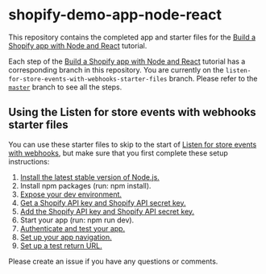 # shopify-demo-app-node-react

This repository contains the completed app and starter files for the [Build a Shopify app with Node and React](https://developers.shopify.com/tutorials/build-a-shopify-app-with-node-and-react) tutorial.

Each step of the [Build a Shopify app with Node and React](https://developers.shopify.com/tutorials/build-a-shopify-app-with-node-and-react) tutorial has a corresponding branch in this repository. You are currently on the `listen-for-store-events-with-webhooks-starter-files` branch. Please refer to the [`master`](https://github.com/Shopify/shopify-demo-app-node-react/tree/master) branch to see all the steps.

## Using the Listen for store events with webhooks starter files

You can use these starter files to skip to the start of [Listen for store events with webhooks](https://developers.shopify.com/tutorials/build-a-shopify-app-with-node-and-react/listen-for-store-events-with-webhooks), but make sure that you first complete these setup instructions:

1. [Install the latest stable version of Node.js.](https://developers.shopify.com/tutorials/build-a-shopify-app-with-node-and-react/set-up-your-app#install-the-latest-stable-version)
2. Install npm packages (run: npm install).
3. [Expose your dev environment.](https://developers.shopify.com/tutorials/build-a-shopify-app-with-node-and-react/embed-your-app-in-shopify#expose-your-dev-environment)
4. [Get a Shopify API key and Shopify API secret key.](https://developers.shopify.com/tutorials/build-a-shopify-app-with-node-and-react/embed-your-app-in-shopify#get-a-shopify-api-key)
5. [Add the Shopify API key and Shopify API secret key.](https://developers.shopify.com/tutorials/build-a-shopify-app-with-node-and-react/embed-your-app-in-shopify#add-the-shopify-api-key)
6. Start your app (run: npm run dev).
7. [Authenticate and test your app.](https://developers.shopify.com/tutorials/build-a-shopify-app-with-node-and-react/embed-your-app-in-shopify#authenticate-and-test)
8. [Set up your app navigation.](https://developers.shopify.com/tutorials/build-a-shopify-app-with-node-and-react/build-your-user-interface-with-polaris#set-up-your-app-navigation)
9. [Set up a test return URL.](https://developers.shopify.com/tutorials/build-a-shopify-app-with-node-and-react/charge-a-fee-using-the-billing-api#set-up-a-test-return-url)

Please create an issue if you have any questions or comments.
